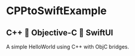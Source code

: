 # CPPtoSwiftExample

## C++ 🌉  Objective-C 🌉  SwiftUI

A simple HelloWorld using C++ with ObjC bridges.
